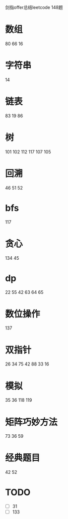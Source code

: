 剑指offer总结leetcode 148题
# 数组
80
66
16

# 字符串
14


# 链表
83
19
86

# 树
101
102
112
117
107
105

# 回溯
46
51
52

# bfs
117

# 贪心
134
45

# dp
22
55
42
63
64
65

# 数位操作
137

# 双指针
26
34
75
42
88
33
16

# 模拟
35
36
118
119

# 矩阵巧妙方法
73
36
59

# 经典题目
42
52

# TODO
- [ ] 31
- [ ] 133
